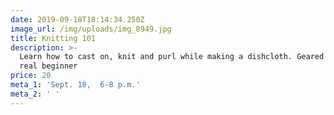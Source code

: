 ```yaml
---
date: 2019-09-18T18:14:34.250Z
image_url: /img/uploads/img_8949.jpg
title: Knitting 101
description: >-
  Learn how to cast on, knit and purl while making a dishcloth. Geared for the
  real beginner 
price: 20
meta_1: 'Sept. 18,  6-8 p.m.'
meta_2: ' '
---
```


